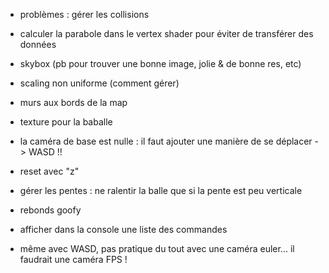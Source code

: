 - problèmes : gérer les collisions
- calculer la parabole dans le vertex shader pour éviter de transférer des données
- skybox (pb pour trouver une bonne image, jolie & de bonne res, etc)
- scaling non uniforme (comment gérer)
- murs aux bords de la map
- texture pour la baballe
- la caméra de base est nulle : il faut ajouter une manière de se déplacer -> WASD !!
- reset avec "z"
- gérer les pentes : ne ralentir la balle que si la pente est peu verticale
- rebonds goofy
- afficher dans la console une liste des commandes

- même avec WASD, pas pratique du tout avec une caméra euler... il faudrait une caméra FPS !